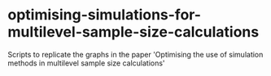 # optimising-simulations-for-multilevel-sample-size-calculations
Scripts to replicate the graphs in the paper 'Optimising the use of simulation methods in multilevel sample size calculations'

